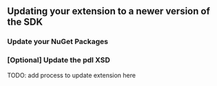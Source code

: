 
<a name="updating-your-extension-to-a-newer-version-of-the-sdk"></a>
## Updating your extension to a newer version of the SDK

<a name="updating-your-extension-to-a-newer-version-of-the-sdk-update-your-nuget-packages"></a>
### Update your NuGet Packages

<a name="updating-your-extension-to-a-newer-version-of-the-sdk-optional-update-the-pdl-xsd"></a>
### [Optional] Update the pdl XSD

TODO: add process to update extension here